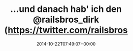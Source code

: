 ---
retweeted: false
source: <a href="http://twitter.com" rel="nofollow">Twitter Web Client</a>
entities:
  user_mentions: []
  urls: []
  symbols: []
  media:
  - expanded_url: https://twitter.com/bascht/status/524829788398428160/photo/1
    indices:
    - '66'
    - '88'
    url: http://t.co/j4tmB5OwL6
    media_url: http://pbs.twimg.com/media/B0iR6TMCQAEuh30.png
    id_str: '524829787357855745'
    id: '524829787357855745'
    media_url_https: https://pbs.twimg.com/media/B0iR6TMCQAEuh30.png
    sizes:
      medium:
        w: '805'
        h: '161'
        resize: fit
      thumb:
        w: '150'
        h: '150'
        resize: crop
      small:
        w: '680'
        h: '136'
        resize: fit
      large:
        w: '805'
        h: '161'
        resize: fit
    type: photo
    display_url: pic.twitter.com/j4tmB5OwL6
  hashtags: []
display_text_range:
- '0'
- '88'
favorite_count: '1'
id_str: '524829788398428160'
truncated: false
retweet_count: '0'
id: '524829788398428160'
possibly_sensitive: false
created_at: Wed Oct 22 07:49:07 +0000 2014
favorited: false
full_text: "…und danach hab' ich den [@railsbros_dirk](https://twitter.com/railsbros_dirk)
  auch nicht mehr gesehen."
lang: de
extended_entities:
  media:
  - expanded_url: https://twitter.com/bascht/status/524829788398428160/photo/1
    indices:
    - '66'
    - '88'
    url: http://t.co/j4tmB5OwL6
    media_url: http://pbs.twimg.com/media/B0iR6TMCQAEuh30.png
    id_str: '524829787357855745'
    id: '524829787357855745'
    media_url_https: https://pbs.twimg.com/media/B0iR6TMCQAEuh30.png
    sizes:
      medium:
        w: '805'
        h: '161'
        resize: fit
      thumb:
        w: '150'
        h: '150'
        resize: crop
      small:
        w: '680'
        h: '136'
        resize: fit
      large:
        w: '805'
        h: '161'
        resize: fit
    type: photo
    display_url: pic.twitter.com/j4tmB5OwL6
tags:
- pesos/twitter
date: '2014-10-22T07:49:07+00:00'
src: https://twitter.com/bascht/status/524829788398428160
original_url: https://twitter.com/bascht/status/524829788398428160
type: twitter_tweet
media_url: https://img.bascht.com/twitter/pbs.twimg.com/media/B0iR6TMCQAEuh30.png
text: "…und danach hab' ich den [@railsbros_dirk](https://twitter.com/railsbros_dirk)
  auch nicht mehr gesehen."
title: "…und danach hab' ich den @railsbros_dirk (https://twitter.com/railsbros"

---